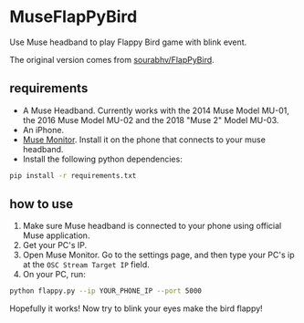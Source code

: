 MuseFlapPyBird
===============

Use Muse headband to play Flappy Bird game with blink event.

The original version comes from [sourabhv/FlapPyBird](https://github.com/sourabhv/FlapPyBird).

## requirements

- A Muse Headband. Currently works with the 2014 Muse Model MU-01, the 2016 Muse Model MU-02 and the 2018 "Muse 2" Model MU-03.
- An iPhone.
- [Muse Monitor](https://musemonitor.com/). Install it on the phone that connects to your muse headband.
- Install the following python dependencies:

``` bash
pip install -r requirements.txt
```

## how to use

1. Make sure Muse headband is connected to your phone using official Muse application.
2. Get your PC's IP.
3. Open Muse Monitor. Go to the settings page, and then type your PC's ip at the `OSC Stream Target IP` field.
4. On your PC, run:

``` bash
python flappy.py --ip YOUR_PHONE_IP --port 5000
```

Hopefully it works! Now try to blink your eyes make the bird flappy!
